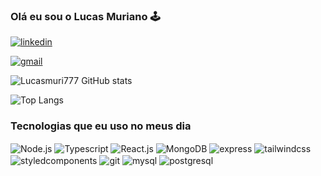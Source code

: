 ### Olá eu sou o Lucas Muriano 🕹️

[![linkedin](https://img.shields.io/badge/LinkedIn-0077B5?style=for-the-badge&logo=linkedin&logoColor=white)](https://www.linkedin.com/in/lucas-muriano-293854262/)

[![gmail](https://img.shields.io/badge/Gmail-D14836?style=for-the-badge&logo=gmail&logoColor=white)](https://criarmeulink.com.br/u/1700006642)

![Lucasmuri777 GitHub stats](https://github-readme-stats.vercel.app/api?username=lucasmuri777&show_icons=true&theme=synthwave)

![Top Langs](https://github-readme-stats.vercel.app/api/top-langs/?username=lucasmuri777&layout=compact&theme=synthwave)

### Tecnologias que eu uso no meus dia

<div style="display: inline-block">
    <img src="https://img.shields.io/badge/Node.js-43853D?style=for-the-badge&logo=node.js&logoColor=white" alt="Node.js" align="center">
     <img src="https://img.shields.io/badge/TypeScript-007ACC?style=for-the-badge&logo=typescript&logoColor=white" alt="Typescript" align="center">
      <img src="https://img.shields.io/badge/React-20232A?style=for-the-badge&logo=react&logoColor=61DAFB" alt="React.js" align="center">
      <img src="https://img.shields.io/badge/MongoDB-4EA94B?style=for-the-badge&logo=mongodb&logoColor=white" alt="MongoDB" align="center">
      <img src="https://img.shields.io/badge/Express.js-404D59?style=for-the-badge" alt="express" align="center">
      <img src="https://img.shields.io/badge/Tailwind_CSS-38B2AC?style=for-the-badge&logo=tailwind-css&logoColor=white" alt="tailwindcss" align="center">
      <img src="https://img.shields.io/badge/styled--components-DB7093?style=for-the-badge&logo=styled-components&logoColor=white" alt="styledcomponents" align="center">
      <img src="https://img.shields.io/badge/GIT-E44C30?style=for-the-badge&logo=git&logoColor=white" alt="git" align="center">
      <img src="https://img.shields.io/badge/MySQL-005C84?style=for-the-badge&logo=mysql&logoColor=white" alt="mysql" align="center">
      <img src="https://img.shields.io/badge/PostgreSQL-316192?style=for-the-badge&logo=postgresql&logoColor=white" alt="postgresql" align="center">
</div>





